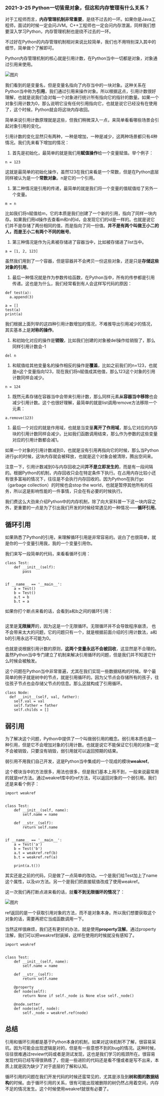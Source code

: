 ### 2021-3-25 Python一切皆是对象，但这和内存管理有什么关系？



对于工程师而言，**内存管理机制非常重要**，是绕不过去的一环。如果你是Java工程师，面试的时候一定会问JVM。C++工程师也一定会问内存泄漏，同样我们想要深入学习Python，内存管理机制也是绕不过去的一环。

不过好在Python的内存管理机制相对来说比较简单，我们也不用特别深入其中的细节，简单做个了解即可。

Python内存管理机制的核心就是引用计数，在Python当中一切都是对象，对象通过引用来使用。

![图片](https://mmbiz.qpic.cn/mmbiz_jpg/4lVbQH4ShicXlh32piaBgzyIXjh60KPZGfATNk3MbNe5S3SHvsLeewZ2oRvC11bpbE3O2lXa3MmaAcYDs3gM4sYw/640?wx_fmt=jpeg&tp=webp&wxfrom=5&wx_lazy=1&wx_co=1)

我们看到的是变量名，但是变量名指向了内存当中的一块对象。这种关系在Python当中称为**引用**，我们通过引用来操作对象。所以根据这点，引用计数很好理解，也就是说我们会对每一个对象进行统计所有指向它的指针的数量。如果一个对象引用计数为0，那么说明它没有任何引用指向它，也就是说它已经没有在使用了，这个时候，Python就会将这块内存收回。

简单来说引用计数原理就是这些，但我们稍微深入一点，来简单看看哪些场景会引起对象引用的变化。

引用计数的变化显然只有两种，一种是增加，一种是减少，这两种场景都只有4种情况。我们先来看下增加的情况：

1. 首先是初始化，最简单的就是我们用**赋值操作**给一个变量赋值。举个例子：

```
n = 123
```

这就是最简单的初始化操作，虽然123在我们来看是一个常数，但是在Python底层同样被认为是一个**常数对象**。n是它的一个引用。

1. 第二种情况是引用的传递，最简单的就是我们将一个变量的值赋值给了另外一个变量。

```
m = n
```

比如我们将n赋值给m，它的本质是我们创建了一个新的引用，指向了同样一块内存。如果我们用id操作去查看m和n的id，会发现它们的id是一样的。也就是说它们并不是存储了两份相同的值，而是指向了同一份值。**并不是有两个叫做王小二的人，而是王小二有两个不同的账号**。

1. 第三种情况是作为元素被存储进了容器当中，比如被存储进了list当中。

```
a = [1, 2, 123]
```

虽然我们用到了一个容器，但是容器并不会拷贝一份这些对象，还是只是**存储这些对象的引用**。

1. 最后一种情况就是作为参数传给函数，在Python当中，所有的传参都是引用传递。这也是为什么，我们经常看到有人会这样写代码的原因：

```
def test(a):
  a.append(3)
  
a = []
test(a)
print(a)
```

我们根据上面列举的这四种引用计数增加的情况，不难推导出引用减少的情况， 其实基本上是**对称的操作**。

1. 和初始化对应的操作是**销毁**，比如我们创建的对象被del操作给销毁了，那么同样引用计数会-1

```
del n
```

1. 和赋值给其他变量名的操作相反的操作是**覆盖**，比如之前我们的n=123，也就是n这个变量指向123，现在我们将n赋值成其他值，那么123这个对象的引用计数同样会减少。

```
n = 124
```

1. 既然元素存储在容器当中会带来引用计数，那么同样元素**从容器当中移除**也会减少引用计数。这个也很好理解，最简单的就是list调用remove方法移除一个元素：

```
a.remove(123)
```

1. 最后一个对应的就是作用域，也就是当变量**离开了作用域**，那么它对应的内存块的引用计数同样会减少。比如我们函数调用结束，那么作为参数的这些变量对应的引用计数都会减1。

如果一个对象的引用计数减到0，也就是没有引用再指向它的时候，那么当Python进行gc的时候，这块内存就会被释放，也就是这个对象会被清除，腾出空间来。

注意一下，引用计数减到0与内存回收之间**并不是立即发生的**，而是有一段间隔的。根据Python的机制，内存回收只会在特定条件下执行。在占用内存比较小还有很多富裕的情况下，往往是不会执行内存回收的。因为Python在执行gc（garbage collection）的时候也会stop the world，也就是暂停其他所有的任务，所以这是影响性能的一件事情，只会在有必要的时候执行。

我们费这么大劲来介绍Python中的内存机制，除了向大家科普一下这一块内容之外，更重要的一点是为了引出我们开发的时候经常遇见的一种情况——**循环引用**。



## 循环引用



如果熟悉了Python的引用，来理解循环引用是非常容易的。说白了也很简单，就是你的一个变量引用我，我的一个变量引用你。

我们来写一段简单的代码，来看看循环引用：

```
class Test:
    def __init__(self):
        pass


if __name__ == '__main__':
    a = Test()
    b = Test()
    a.t = b
    b.t = a
```

如果你打个断点来看的话，会看到a和b之间的循环引用：

![图片](data:image/gif;base64,iVBORw0KGgoAAAANSUhEUgAAAAEAAAABCAYAAAAfFcSJAAAADUlEQVQImWNgYGBgAAAABQABh6FO1AAAAABJRU5ErkJggg==)

这里是**无限展开**的，因为这是一个无限循环。无限循环并不会导致程序崩溃， 也不会带来太大的问题，它的问题只有一个，就是根据前面介绍的引用计数法，a和b的引用永远不可能为0。

也就是说根据引用计数的原则，**这两个变量永远不会被回收**，这显然是不合理的。虽然Python当中专门建立了机制来解决引用循环的问题，但是我们并不知道它什么时候会被触发。

这个问题在Python当中非常普遍，尤其在我们实现一些数据结构的时候。举个最简单的例子就是树中的节点，就是引用循环的。因为父节点会存储所有的孩子，往往孩子节点也会存储父节点的信息。那么这就构成了引用循环。

```
class Node:
  def __init__(self, val, father):
    self.val = val
    self.father = father
    self.childs = []
```

## 弱引用



为了解决这个问题，Python中提供了一个叫做弱引用的概念。弱引用本质也是一种引用，但是它不会增加对象的引用计数。也就是说它不能保证它引用的对象一定不会被销毁，只要没有销毁，弱引用就可以返回预期的结果。

弱引用不用我们自己开发，这是Python当中集成的一个现成的模块**weakref**。

这个模块当中的方法很多，用法也很多，但是我们基本上用不到，一般来说最常用的就是ref方法。通过weakref库中的ref方法，可以返回对象的一个弱引用。我们还是来看个例子：

```
import weakref


class Test:
    def __init__(self, name):
        self.name = name

    def __str__(self):
        return self.name


if __name__ == '__main__':
    a = Test('a')
    b = Test('b')
    a.t = weakref.ref(b)
    b.t = weakref.ref(a)

    print(a.t())
```

其实还是之前的代码，只是做了一点简单的改动。一个是我们给Test加上了name这个属性，以及str方法。另一个是我们把直接赋值改成了使用weakref。

这一次我们再打断点进来看的话，就**看不到无限循环的情况**了：

![图片](https://mmbiz.qpic.cn/mmbiz_jpg/4lVbQH4ShicXlh32piaBgzyIXjh60KPZGfXj701bCnNuia7ezTZF3raan8CDRQvxh4scIGnAJOnF9fh88NQZnHHicQ/640?wx_fmt=jpeg&tp=webp&wxfrom=5&wx_lazy=1&wx_co=1)

ref返回的是一个获取引用对象的方法，而不是对象本身。所以我们想要获取这个对象的话，需要再把它当成函数调用一下。

当然这样很麻烦，我们还有更好的办法，就是使用**property注解**。通过property注解，我们可以把weakref封装掉，这样在使用的时候就没有感知了。

```
import weakref


class Test:
    def __init__(self, name):
        self.name = name

    def __str__(self):
        return self.name

    @property
    def node(self):
        return None if self._node is None else self._node()

    @node.setter
    def node(self, node):
        self._node = weakref.ref(node)
```

## 总结



引用和循环引用都是基于Python本身的机制，如果对这块机制不了解，很容易采坑。因为可能会出现逻辑是对的，但是有一些意想不到的bug的情况。这种时候，往往很难通过review代码或者是测试发现，这也是我们学习的瓶颈所在。很容易发现代码已经写得很熟练了，但是一些进阶的代码还是看不懂或者是写不出来，本质上就是因为缺少了对于底层的了解和认知。

循环引用的问题在我们开发代码的时候还蛮常见的，尤其是涉及到**树和图的数据结构**的时候。由于循环引用的关系，很有可能出现被删除的树仍然占用着空间，内存不足的情况发生。这个时候使用weakref就很有必要了。

